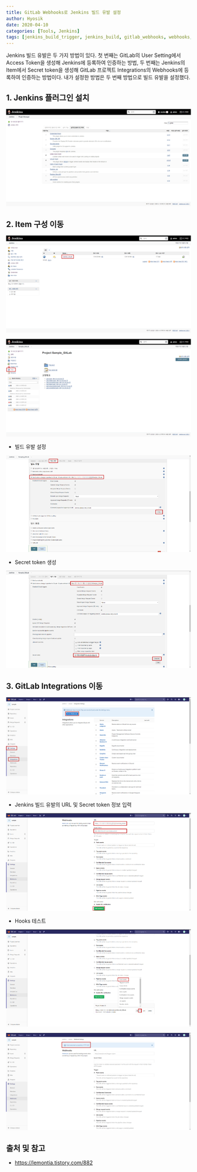 ```yaml
---
title: GitLab Webhooks로 Jenkins 빌드 유발 설정
author: Hyosik
date: 2020-04-10
categories: [Tools, Jenkins]
tags: [jenkins_build_trigger, jenkins_build, gitlab_webhooks, webhooks, 젠킨스_빌드_유발, 젠킨스_빌드, 깃랩_웹_후크]
---
```


Jenkins 빌드 유발은 두 가지 방법이 있다. 첫 번째는 GitLab의 User Setting에서 Access Token을 생성해 Jenkins에 등록하여 인증하는 방법, 두 번째는 Jenkins의 Item에서 Secret token을 생성해 GitLab 프로젝트 Integrations의 Webhooks에 등록하여 인증하는 방법이다. 내가 설정한 방법은 두 번째 방법으로 빌드 유발을 설정했다.

## 1. Jenkins 플러그인 설치

![img001](/assets/img/2020-04-10-gitlab-webhooks-jinkins-build-trigger/img001.png)

## 2. Item 구성 이동

![img002](/assets/img/2020-04-10-gitlab-webhooks-jinkins-build-trigger/img002.png)

![img003](/assets/img/2020-04-10-gitlab-webhooks-jinkins-build-trigger/img003.png)

* 빌드 유발 설정

![img004](/assets/img/2020-04-10-gitlab-webhooks-jinkins-build-trigger/img004.png)

* Secret token 생성

![img005](/assets/img/2020-04-10-gitlab-webhooks-jinkins-build-trigger/img005.png)

## 3. GitLab Integrations 이동

![img006](/assets/img/2020-04-10-gitlab-webhooks-jinkins-build-trigger/img006.png)

* Jenkins 빌드 유발의 URL 및 Secret token 정보 입력

![img007](/assets/img/2020-04-10-gitlab-webhooks-jinkins-build-trigger/img007.png)

* Hooks 테스트

![img008](/assets/img/2020-04-10-gitlab-webhooks-jinkins-build-trigger/img008.png)

![img009](/assets/img/2020-04-10-gitlab-webhooks-jinkins-build-trigger/img009.png)

## 출처 및 참고
* <https://lemontia.tistory.com/882>
